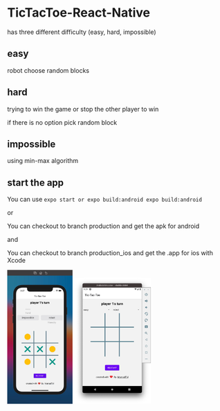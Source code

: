 # TicTacToe-React-Native


has three different difficulty (easy, hard, impossible)

## easy

robot choose random blocks

## hard

trying to win the game or stop the other player to win

if there is no option pick random block

## impossible

using min-max algorithm

## start the app

You can use `expo start or expo build:android expo build:android`

or

You can checkout to branch production and get the apk for android 

and

You can checkout to branch production_ios and get the .app for ios with Xcode


<img
    src="https://github.com/MamadTvl/TicTacToe-React-Native/blob/main/images/iphone.png"
     alt="ios"
     width="30%"
   />
   <img
    src="https://github.com/MamadTvl/TicTacToe-React-Native/blob/main/images/android.png"
     alt="ios"
     width="35%"
   />

